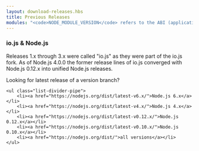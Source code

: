 ```yaml
---
layout: download-releases.hbs
title: Previous Releases
modules: "<code>NODE_MODULE_VERSION</code> refers to the ABI (application binary interface) version number of Node.js, used to determine which versions of Node.js compiled C++ add-on binaries can be loaded in to without needing to be re-compiled. It used to be stored as hex value in earlier versions, but is now represented as an integer."
---
```


### io.js &amp; Node.js
Releases 1.x through 3.x were called "io.js" as they were part of the io.js fork. As of Node.js 4.0.0 the former release lines of io.js converged with Node.js 0.12.x into unified Node.js releases.

<div class="highlight-box">
    Looking for latest release of a version branch?

    <ul class="list-divider-pipe">
        <li><a href="https://nodejs.org/dist/latest-v6.x/">Node.js 6.x</a></li>
        <li><a href="https://nodejs.org/dist/latest-v4.x/">Node.js 4.x</a></li>
        <li><a href="https://nodejs.org/dist/latest-v0.12.x/">Node.js 0.12.x</a></li>
        <li><a href="https://nodejs.org/dist/latest-v0.10.x/">Node.js 0.10.x</a></li>
        <li><a href="https://nodejs.org/dist/">all versions</a></li>
    </ul>
</div>
